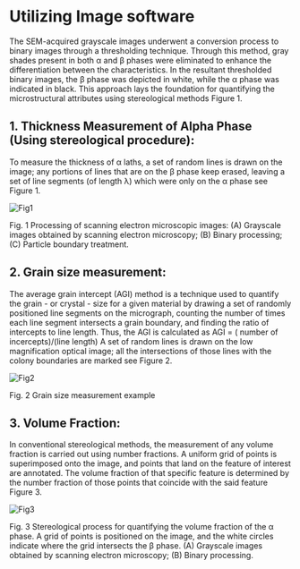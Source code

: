# Utilizing Image software
The SEM-acquired grayscale images underwent a conversion process to binary images through a
thresholding technique. Through this method, gray shades present in both α and β phases were eliminated
to enhance the differentiation between the characteristics. In the resultant thresholded binary images,
the β phase was depicted in white, while the α phase was indicated in black. This approach lays the
foundation for quantifying the microstructural attributes using stereological methods Figure 1.

## 1. Thickness Measurement of Alpha Phase (Using stereological procedure):
To measure the thickness of α laths, a set of random lines is drawn on the image; any portions of lines
that are on the β phase keep erased, leaving a set of line segments (of length λ) which were only on
the α phase see Figure 1.
 
![Fig1](https://github.com/Povarnitsyn/Utilizing-Image-software-Image-Processing-MATLAB-/assets/50267432/34d9a5e3-aad0-40a6-9c67-bce0a375a7e7)

Fig. 1 Processing of scanning electron microscopic images: (A) Grayscale images obtained by scanning
electron microscopy; (B) Binary processing; (C) Particle boundary treatment.

## 2. Grain size measurement: 
The average grain intercept (AGI) method is a technique used to quantify the grain - or crystal - 
size for a given material by drawing a set of randomly positioned line segments on the micrograph,
counting the number of times each line segment intersects a grain boundary, and finding the ratio of
intercepts to line length. Thus, the AGI is calculated as AGI = ( number of incercepts)/(line length)
A set of random lines is drawn on the low magnification optical image; all the intersections of those
lines with the colony boundaries are marked see Figure 2.

![Fig2](https://github.com/Povarnitsyn/Utilizing-Image-software-Image-Processing-MATLAB-/assets/50267432/cd0700d4-2856-4b74-8c3a-ca665c688eca)

Fig. 2 Grain size measurement example

## 3. Volume Fraction: 
In conventional stereological methods, the measurement of any volume fraction is carried out using number
fractions. A uniform grid of points is superimposed onto the image, and points that land on the feature of
interest are annotated. The volume fraction of that specific feature is determined by the number fraction
of those points that coincide with the said feature Figure 3.

![Fig3](https://github.com/Povarnitsyn/Utilizing-Image-software-Image-Processing-MATLAB-/assets/50267432/89029271-b7d1-41fa-81d4-76c1831d6d16)

Fig. 3 Stereological process for quantifying the volume fraction of the α phase. 
A grid of points is positioned on the image, and the white circles indicate where the grid intersects the β phase.
(A) Grayscale images obtained by scanning electron microscopy; (B) Binary processing.
